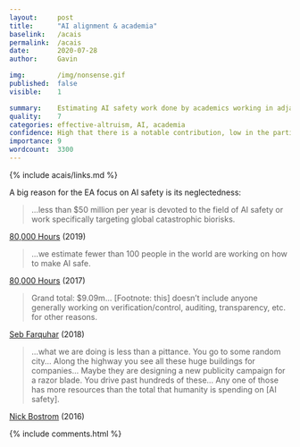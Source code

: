 ```yaml
---
layout:     post
title:      "AI alignment & academia"
baselink:   /acais
permalink:  /acais
date:       2020-07-28
author:     Gavin

img:        /img/nonsense.gif
published:  false
visible:    1

summary:    Estimating AI safety work done by academics working in adjacent areas.
quality:    7
categories: effective-altruism, AI, academia
confidence: High that there is a notable contribution, low in the particular estimates. Lots of Fermi estimates.
importance: 9
wordcount:  3300
---
```


{%	include acais/links.md		%}

A big reason for the EA focus on AI safety is its neglectedness:

> ...less than $50 million per year is devoted to the field of AI safety or work specifically targeting global catastrophic biorisks.  

<a href="{{k08}}">80,000 Hours</a> (2019)

> ...we estimate fewer than 100 people in the world are working on how to make AI safe. 

<a href="{{ai80k}}">80,000 Hours</a> (2017)

> Grand total: $9.09m… [Footnote: this] doesn’t include anyone generally working on verification/control, auditing, transparency, etc. for other reasons.

<a href="{{impacts}}">Seb Farquhar</a> (2018)

> ...what we are doing is less than a pittance. You go to some random city... Along the highway you see all these huge buildings for companies... Maybe they are designing a new publicity campaign for a razor blade. You drive past hundreds of these... Any one of those has more resources than the total that humanity is spending on [AI safety].  

<a href="{{bos}}">Nick Bostrom</a> (2016) 





{%	include comments.html	%}